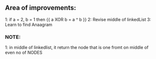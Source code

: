 ## Area of improvements:

1: if a = 2, b = 1 then {{ a XOR b = a ^ b }}
2: Revise middle of linkedList
3: Learn to find Anaagram

### NOTE:

1: in middle of linkedlist, it return the node that is one fromt on middle of even no of NODES
